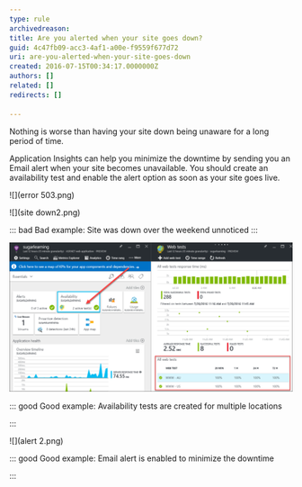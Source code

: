 ```yaml
---
type: rule
archivedreason: 
title: Are you alerted when your site goes down?
guid: 4c47fb09-acc3-4af1-a00e-f9559f677d72
uri: are-you-alerted-when-your-site-goes-down
created: 2016-07-15T00:34:17.0000000Z
authors: []
related: []
redirects: []

---
```


Nothing is worse than having your site down being unaware for a long period of time.

<!--endintro-->

Application Insights can help you minimize the downtime by sending you an Email alert when your site becomes unavailable. You should create an availability test and enable the alert option as soon as your site goes live.

![](error 503.png)

![](site down2.png)

::: bad
Bad example: Site was down over the weekend unnoticed
:::



![](test.png)

::: good
Good example: Availability tests are created for multiple locations

:::



![](alert 2.png)

::: good
Good example: Email alert is enabled to minimize the downtime

:::

